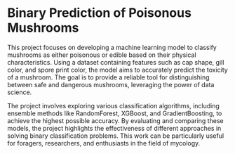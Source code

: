 # Binary Prediction of Poisonous Mushrooms

This project focuses on developing a machine learning model to classify mushrooms as either poisonous or edible based on their physical characteristics. Using a dataset containing features such as cap shape, gill color, and spore print color, the model aims to accurately predict the toxicity of a mushroom. The goal is to provide a reliable tool for distinguishing between safe and dangerous mushrooms, leveraging the power of data science.

The project involves exploring various classification algorithms, including ensemble methods like RandomForest, XGBoost, and GradientBoosting, to achieve the highest possible accuracy. By evaluating and comparing these models, the project highlights the effectiveness of different approaches in solving binary classification problems. This work can be particularly useful for foragers, researchers, and enthusiasts in the field of mycology.

